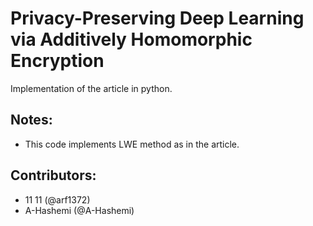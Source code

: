 Privacy-Preserving Deep Learning via Additively Homomorphic Encryption
=======================================================================

Implementation of the article in python.

Notes:
------

- This code implements LWE method as in the article.

Contributors:
-------------

- 11 11 (@arf1372)
- A-Hashemi (@A-Hashemi)